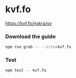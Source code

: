 # kvf.fo

https://kvf.fo/nskra/sv

### Download the guide

```sh
npm run grab -- --site=kvf.fo
```

### Test

```sh
npm test -- kvf.fo
```
